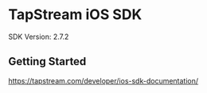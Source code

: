 TapStream iOS SDK
==================================
SDK Version: 2.7.2

Getting Started
----------------------------------
https://tapstream.com/developer/ios-sdk-documentation/